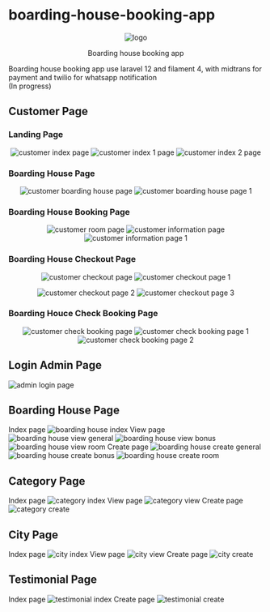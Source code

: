 # boarding-house-booking-app
<p align="center">
    <img src="public/images/logo.svg" alt="logo">
</p>
<p align="center">
    Boarding house booking app
</p>
Boarding house booking app use laravel 12 and filament 4, with midtrans for payment and twilio for whatsapp notification
<br>(In progress)

## Customer Page
### Landing Page
<p align='center'>
    <img src="public/images/customer-index.png" alt="customer index page">
    <img src="public/images/customer-index-1.png" alt="customer index 1 page">
    <img src="public/images/customer-index-2.png" alt="customer index 2 page">
</p>

### Boarding House Page
<p align='center'>
    <img src="public/images/customer-boarding-house.png" alt="customer boarding house page">
    <img src="public/images/customer-boarding-house-1.png" alt="customer boarding house page 1">
</p>

### Boarding House Booking Page
<p align='center'>
    <img src="public/images/customer-rooms.png" alt="customer room page ">
    <img src="public/images/customer-information.png" alt="customer information page">
    <img src="public/images/customer-information-1.png" alt="customer information page 1">
</p>

### Boarding House Checkout Page
<p align='center'>
    <img src="public/images/customer-checkout.png" alt="customer checkout page ">
    <img src="public/images/customer-checkout-1.png" alt="customer checkout page 1">
</p>
<p align='center'>
    <img src="public/images/customer-checkout-2.png" alt="customer checkout page 2">
    <img src="public/images/customer-checkout-3.png" alt="customer checkout page 3">
</p>

### Boarding Houce Check Booking Page
<p align='center'>
    <img src="public/images/customer-check-booking.png" alt="customer check booking page ">
    <img src="public/images/customer-check-booking-1.png" alt="customer check booking page 1">
    <img src="public/images/customer-check-booking-2.png" alt="customer check booking page 2">
</p>

## Login Admin Page
![admin login page](/public/images/login-admin.png)

## Boarding House Page
Index page
![boarding house index](/public/images/boarding-house-index.png)
View page
![boarding house view general](/public/images/boarding-house-view-general.png)
![boarding house view bonus](/public/images/boarding-house-view-bonus.png)
![boarding house view room](/public/images/boarding-house-view-room.png)
Create page
![boarding house create general](/public/images/boarding-house-create-general.png)
![boarding house create bonus](/public/images/boarding-house-create-bonus.png)
![boarding house create room](/public/images/boarding-house-create-room.png)

## Category Page
Index page
![category index](/public/images/category-index.png)
View page
![category view](/public/images/category-view.png)
Create page
![category create](/public/images/category-create.png)

## City Page
Index page
![city index](/public/images/city-index.png)
View page
![city view](/public/images/city-view.png)
Create page
![city create](/public/images/city-create.png)

## Testimonial Page
Index page
![testimonial index](/public/images/testimonial-index.png)
Create page
![testimonial create](/public/images/testimonial-create.png)